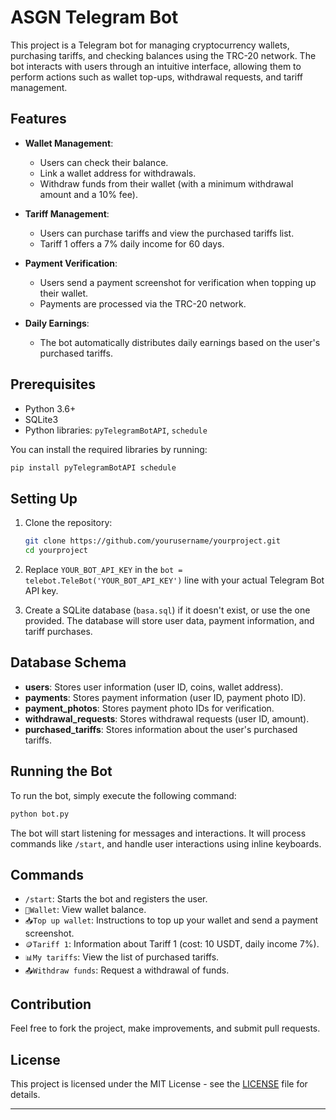 
# ASGN Telegram Bot

This project is a Telegram bot for managing cryptocurrency wallets, purchasing tariffs, and checking balances using the TRC-20 network. The bot interacts with users through an intuitive interface, allowing them to perform actions such as wallet top-ups, withdrawal requests, and tariff management.

## Features

- **Wallet Management**: 
  - Users can check their balance.
  - Link a wallet address for withdrawals.
  - Withdraw funds from their wallet (with a minimum withdrawal amount and a 10% fee).
  
- **Tariff Management**: 
  - Users can purchase tariffs and view the purchased tariffs list.
  - Tariff 1 offers a 7% daily income for 60 days.
  
- **Payment Verification**: 
  - Users send a payment screenshot for verification when topping up their wallet.
  - Payments are processed via the TRC-20 network.

- **Daily Earnings**: 
  - The bot automatically distributes daily earnings based on the user's purchased tariffs.

## Prerequisites

- Python 3.6+
- SQLite3
- Python libraries: `pyTelegramBotAPI`, `schedule`

You can install the required libraries by running:

```bash
pip install pyTelegramBotAPI schedule
```

## Setting Up

1. Clone the repository:

   ```bash
   git clone https://github.com/yourusername/yourproject.git
   cd yourproject
   ```

2. Replace `YOUR_BOT_API_KEY` in the `bot = telebot.TeleBot('YOUR_BOT_API_KEY')` line with your actual Telegram Bot API key.

3. Create a SQLite database (`basa.sql`) if it doesn't exist, or use the one provided. The database will store user data, payment information, and tariff purchases.

## Database Schema

- **users**: Stores user information (user ID, coins, wallet address).
- **payments**: Stores payment information (user ID, payment photo ID).
- **payment_photos**: Stores payment photo IDs for verification.
- **withdrawal_requests**: Stores withdrawal requests (user ID, amount).
- **purchased_tariffs**: Stores information about the user's purchased tariffs.

## Running the Bot

To run the bot, simply execute the following command:

```bash
python bot.py
```

The bot will start listening for messages and interactions. It will process commands like `/start`, and handle user interactions using inline keyboards.

## Commands

- `/start`: Starts the bot and registers the user.
- `💸Wallet`: View wallet balance.
- `📥Top up wallet`: Instructions to top up your wallet and send a payment screenshot.
- `🪙Tariff 1`: Information about Tariff 1 (cost: 10 USDT, daily income 7%).
- `📊My tariffs`: View the list of purchased tariffs.
- `📤Withdraw funds`: Request a withdrawal of funds.

## Contribution

Feel free to fork the project, make improvements, and submit pull requests.

## License

This project is licensed under the MIT License - see the [LICENSE](LICENSE) file for details.

---